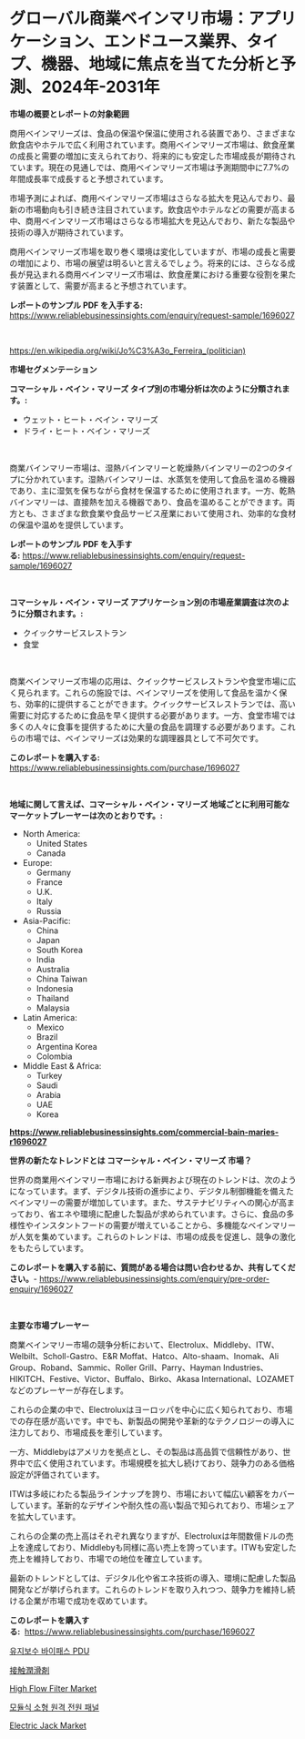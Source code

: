 <p><h1>グローバル商業ベインマリ市場：アプリケーション、エンドユース業界、タイプ、機器、地域に焦点を当てた分析と予測、2024年-2031年</h1></p><p><strong>市場の概要とレポートの対象範囲</strong></p>
<p><p>商用ベインマリーズは、食品の保温や保温に使用される装置であり、さまざまな飲食店やホテルで広く利用されています。商用ベインマリーズ市場は、飲食産業の成長と需要の増加に支えられており、将来的にも安定した市場成長が期待されています。現在の見通しでは、商用ベインマリーズ市場は予測期間中に7.7%の年間成長率で成長すると予想されています。</p><p>市場予測によれば、商用ベインマリーズ市場はさらなる拡大を見込んでおり、最新の市場動向も引き続き注目されています。飲食店やホテルなどの需要が高まる中、商用ベインマリーズ市場はさらなる市場拡大を見込んでおり、新たな製品や技術の導入が期待されています。</p><p>商用ベインマリーズ市場を取り巻く環境は変化していますが、市場の成長と需要の増加により、市場の展望は明るいと言えるでしょう。将来的には、さらなる成長が見込まれる商用ベインマリーズ市場は、飲食産業における重要な役割を果たす装置として、需要が高まると予想されています。</p></p>
<p><strong>レポートのサンプル PDF を入手する:</strong> <a href="https://www.reliablebusinessinsights.com/enquiry/request-sample/1696027">https://www.reliablebusinessinsights.com/enquiry/request-sample/1696027</a></p>
<p>&nbsp;</p>
<p><a href="https://en.wikipedia.org/wiki/Jo%C3%A3o_Ferreira_(politician)">https://en.wikipedia.org/wiki/Jo%C3%A3o_Ferreira_(politician)</a></p>
<p><strong>市場セグメンテーション</strong></p>
<p><strong>コマーシャル・ベイン・マリーズ タイプ別の市場分析は次のように分類されます。:</strong></p>
<p><ul><li>ウェット・ヒート・ベイン・マリーズ</li><li>ドライ・ヒート・ベイン・マリーズ</li></ul></p>
<p>&nbsp;</p>
<p><p>商業バインマリー市場は、湿熱バインマリーと乾燥熱バインマリーの2つのタイプに分かれています。湿熱バインマリーは、水蒸気を使用して食品を温める機器であり、主に湿気を保ちながら食材を保温するために使用されます。一方、乾熱バインマリーは、直接熱を加える機器であり、食品を温めることができます。両方とも、さまざまな飲食業や食品サービス産業において使用され、効率的な食材の保温や温めを提供しています。</p></p>
<p><strong>レポートのサンプル PDF を入手する:</strong>&nbsp;<a href="https://www.reliablebusinessinsights.com/enquiry/request-sample/1696027">https://www.reliablebusinessinsights.com/enquiry/request-sample/1696027</a></p>
<p>&nbsp;</p>
<p><strong> コマーシャル・ベイン・マリーズ アプリケーション別の市場産業調査は次のように分類されます。:</strong></p>
<p><ul><li>クイックサービスレストラン</li><li>食堂</li></ul></p>
<p>&nbsp;</p>
<p><p>商業ベインマリーズ市場の応用は、クイックサービスレストランや食堂市場に広く見られます。これらの施設では、ベインマリーズを使用して食品を温かく保ち、効率的に提供することができます。クイックサービスレストランでは、高い需要に対応するために食品を早く提供する必要があります。一方、食堂市場では多くの人々に食事を提供するために大量の食品を調理する必要があります。これらの市場では、ベインマリーズは効果的な調理器具として不可欠です。</p></p>
<p><strong>このレポートを購入する:</strong>&nbsp; <a href="https://www.reliablebusinessinsights.com/purchase/1696027">https://www.reliablebusinessinsights.com/purchase/1696027</a></p>
<p>&nbsp;</p>
<p><strong>地域に関して言えば、コマーシャル・ベイン・マリーズ 地域ごとに利用可能なマーケットプレーヤーは次のとおりです。:</strong></p>
<p><ul>
    <li>
        North America:
        <ul>
            <li>United States</li>
            <li>Canada</li>
        </ul>
    </li>
    <li>
        Europe:
        <ul>
            <li>Germany</li>
            <li>France</li>
            <li>U.K.</li>
            <li>Italy</li>
            <li>Russia</li>
        </ul>
    </li>
    <li>
        Asia-Pacific:
        <ul>
            <li>China</li>
            <li>Japan</li>
            <li>South Korea</li>
            <li>India</li>
            <li>Australia</li>
            <li>China Taiwan</li>
            <li>Indonesia</li>
            <li>Thailand</li>
            <li>Malaysia</li>
        </ul>
    </li>
    <li>
        Latin America:
        <ul>
            <li>Mexico</li>
            <li>Brazil</li>
            <li>Argentina Korea</li>
            <li>Colombia</li>
        </ul>
    </li>
    <li>
        Middle East & Africa:
        <ul>
            <li>Turkey</li>
            <li>Saudi</li>
            <li>Arabia</li>
            <li>UAE</li>
            <li>Korea</li>
        </ul>
    </li>
    </ul></p>
<p><strong><a href="https://www.reliablebusinessinsights.com/commercial-bain-maries-r1696027">https://www.reliablebusinessinsights.com/commercial-bain-maries-r1696027</a></strong>&nbsp;</p>
<p><strong>世界の新たなトレンドとは コマーシャル・ベイン・マリーズ 市場？</strong></p>
<p><p>世界の商業用ベインマリー市場における新興および現在のトレンドは、次のようになっています。まず、デジタル技術の進歩により、デジタル制御機能を備えたベインマリーの需要が増加しています。また、サステナビリティへの関心が高まっており、省エネや環境に配慮した製品が求められています。さらに、食品の多様性やインスタントフードの需要が増えていることから、多機能なベインマリーが人気を集めています。これらのトレンドは、市場の成長を促進し、競争の激化をもたらしています。</p></p>
<p><strong>このレポートを購入する前に、質問がある場合は問い合わせるか、共有してください。</strong>- <a href="https://www.reliablebusinessinsights.com/enquiry/pre-order-enquiry/1696027">https://www.reliablebusinessinsights.com/enquiry/pre-order-enquiry/1696027</a></p>
<p>&nbsp;</p>
<p><strong>主要な市場プレーヤー</strong></p>
<p><p>商業ベインマリー市場の競争分析において、Electrolux、Middleby、ITW、Welbilt、Scholl-Gastro、E&R Moffat、Hatco、Alto-shaam、Inomak、Ali Group、Roband、Sammic、Roller Grill、Parry、Hayman Industries、HIKITCH、Festive、Victor、Buffalo、Birko、Akasa International、LOZAMETなどのプレーヤーが存在します。</p><p>これらの企業の中で、Electroluxはヨーロッパを中心に広く知られており、市場での存在感が高いです。中でも、新製品の開発や革新的なテクノロジーの導入に注力しており、市場成長を牽引しています。</p><p>一方、Middlebyはアメリカを拠点とし、その製品は高品質で信頼性があり、世界中で広く使用されています。市場規模を拡大し続けており、競争力のある価格設定が評価されています。</p><p>ITWは多岐にわたる製品ラインナップを誇り、市場において幅広い顧客をカバーしています。革新的なデザインや耐久性の高い製品で知られており、市場シェアを拡大しています。</p><p>これらの企業の売上高はそれぞれ異なりますが、Electroluxは年間数億ドルの売上を達成しており、Middlebyも同様に高い売上を誇っています。ITWも安定した売上を維持しており、市場での地位を確立しています。</p><p>最新のトレンドとしては、デジタル化や省エネ技術の導入、環境に配慮した製品開発などが挙げられます。これらのトレンドを取り入れつつ、競争力を維持し続ける企業が市場で成功を収めています。</p></p>
<p><strong>このレポートを購入する:</strong>&nbsp;&nbsp;<a href="https://www.reliablebusinessinsights.com/purchase/1696027">https://www.reliablebusinessinsights.com/purchase/1696027</a></p>
<p><p><a href="https://github.com/kimvicki3212024/Market-Research-Report-List-1/blob/main/8957278176935.md">유지보수 바이패스 PDU</a></p><p><a href="https://github.com/roulaayoub-saad/Market-Research-Report-List-2/blob/main/7946807164132.md">接触潤滑剤</a></p><p><a href="https://github.com/nhteumcc68/Market-Research-Report-List-1/blob/main/high-flow-filter-market.md">High Flow Filter Market</a></p><p><a href="https://github.com/marufmohassin05/Market-Research-Report-List-1/blob/main/5917184176936.md">모듈식 소형 원격 전원 패널</a></p><p><a href="https://github.com/phuonganhit041011/Market-Research-Report-List-1/blob/main/electric-jack-market.md">Electric Jack Market</a></p></p>